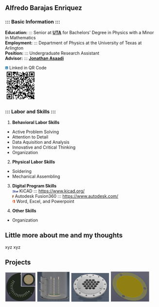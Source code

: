 Alfredo Barajas Enriquez
----------
### ::: Basic Information :::  
**Education:** ::: Senior at **[UTA](https://www.uta.edu/)** for Bachelors' Degree in Physics with a Minor in Mathematics  
**Employment:** ::: Department of Physics at the University of Texas at Arlington  
**Position:** ::: Undergraduate Research Assistant  
**Advisor:** ::: **[Jonathan Asaadi](https://www.jonathanasaadi.com/)**
  
<img src="./Images/Programs.Logo/LinkedIN.png" width="2%"> Linked in QR Code  
<img src="./Images/Other/QR.png" width="20%">  
  
### ::: Labor and Skills :::  

1. **Behavioral Labor Skills**  
- Active Problem Solving  
- Attention to Detail  
- Data Aquisition and Analysis  
- Innovative and Critical Thinking   
- Organization  

2. **Physical Labor Skills**  
- Soldering  
- Mechanical Assembling  

3. **Digital Program Skills**  
<img src="./Images/Programs.Logo/KiCAD.png" width="4%"> KiCAD ::: https://www.kicad.org/  
<img src="./Images/Programs.Logo/Fusion.png" width="1%"> Autodesk Fusion360 ::: https://www.autodesk.com/  
<img src="./Images/Programs.Logo/MS.png" width="2%">  Word, Excel, and Powerpoint  
  
4. **Other Skills**  
- Organization  
  
## Little more about me and my thoughts
xyz xyz

## Projects  
<img src="./Images/Projects.Showcase/Channel.Tester.png" width="20%"> <img src="./Images/Projects.Showcase/Field.Cage.Demo.png" width="21.5%"> <img src="./Images/Projects.Showcase/Readout.Adapter.png" width="25%"> <img src="./Images/Projects.Showcase/ThGEM.png" width="25.5%">
